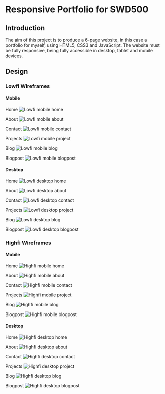 # Responsive Portfolio for SWD500

## Introduction

The aim of this project is to produce a 6-page website, in this case a portfolio for myself, using HTML5, CSS3 and JavaScript. The website must be fully responsive, being fully accessible in desktop, tablet and mobile devices. 

## Design 

### Lowfi Wireframes

#### Mobile
Home
![Lowfi mobile home](https://nickallama.github.io/swd500-responsive-website/wireframes/lowfi/mobile-home.png)

About
![Lowfi mobile about](https://nickallama.github.io/swd500-responsive-website/wireframes/lowfi/mobile-about.png)

Contact
![Lowfi mobile contact](https://nickallama.github.io/swd500-responsive-website/wireframes/lowfi/mobile-contact.png)

Projects
![Lowfi mobile project](https://nickallama.github.io/swd500-responsive-website/wireframes/lowfi/mobile-project.png)

Blog
![Lowfi mobile blog](https://nickallama.github.io/swd500-responsive-website/wireframes/lowfi/mobile-blog.png)

Blogpost
![Lowfi mobile blogpost](https://nickallama.github.io/swd500-responsive-website/wireframes/lowfi/mobile-blogpost.png)

#### Desktop
Home
![Lowfi desktop home](https://nickallama.github.io/swd500-responsive-website/wireframes/lowfi/desktop-home.png)

About
![Lowfi desktop about](https://nickallama.github.io/swd500-responsive-website/wireframes/lowfi/desktop-about.png)

Contact
![Lowfi desktop contact](https://nickallama.github.io/swd500-responsive-website/wireframes/lowfi/desktop-contact.png)

Projects
![Lowfi desktop project](https://nickallama.github.io/swd500-responsive-website/wireframes/lowfi/desktop-project.png)

Blog
![Lowfi desktop blog](https://nickallama.github.io/swd500-responsive-website/wireframes/lowfi/desktop-blog.png)

Blogpost
![Lowfi desktop blogpost](https://nickallama.github.io/swd500-responsive-website/wireframes/lowfi/desktop-blogpost.png)

### Highfi Wireframes

#### Mobile
Home
![Highfi mobile home](https://nickallama.github.io/swd500-responsive-website/wireframes/mockup/mobile-home.jpg)

About
![Highfi mobile about](https://nickallama.github.io/swd500-responsive-website/wireframes/mockup/mobile-about.jpg)

Contact
![Highfi mobile contact](https://nickallama.github.io/swd500-responsive-website/wireframes/mockup/mobile-contact.jpg)

Projects
![Highfi mobile project](https://nickallama.github.io/swd500-responsive-website/wireframes/mockup/mobile-project.jpg)

Blog
![Highfi mobile blog](https://nickallama.github.io/swd500-responsive-website/wireframes/mockup/mobile-blog.jpg)

Blogpost
![Highfi mobile blogpost](https://nickallama.github.io/swd500-responsive-website/wireframes/mockup/mobile-blogpost.jpg)

#### Desktop
Home
![Highfi desktop home](https://nickallama.github.io/swd500-responsive-website/wireframes/mockup/desktop-home.jpg)

About
![Highfi desktop about](https://nickallama.github.io/swd500-responsive-website/wireframes/mockup/desktop-about.jpg)

Contact
![Highfi desktop contact](https://nickallama.github.io/swd500-responsive-website/wireframes/mockup/desktop-contact.jpg)

Projects
![Highfi desktop project](https://nickallama.github.io/swd500-responsive-website/wireframes/mockup/desktop-project.jpg)

Blog
![Highfi desktop blog](https://nickallama.github.io/swd500-responsive-website/wireframes/mockup/desktop-blog.jpg)

Blogpost
![Highfi desktop blogpost](https://nickallama.github.io/swd500-responsive-website/wireframes/mockup/desktop-blogpost.jpg)


